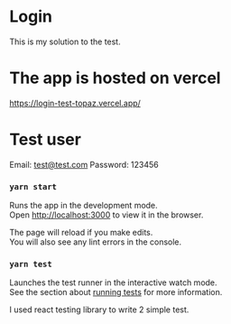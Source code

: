 # Login

This is my solution to the test. 

# The app is hosted on vercel

https://login-test-topaz.vercel.app/

# Test user

Email: test@test.com
Password: 123456

### `yarn start`

Runs the app in the development mode.\
Open [http://localhost:3000](http://localhost:3000) to view it in the browser.

The page will reload if you make edits.\
You will also see any lint errors in the console.

### `yarn test`

Launches the test runner in the interactive watch mode.\
See the section about [running tests](https://facebook.github.io/create-react-app/docs/running-tests) for more information.

I used react testing library to write 2 simple test.
